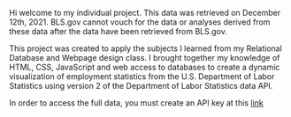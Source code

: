 Hi welcome to my individual project. This data was retrieved on December 12th, 2021. BLS.gov cannot vouch for the data or analyses derived from these data after the data have been retrieved from BLS.gov.

This project was created to apply the subjects I learned from my Relational Database and Webpage design class. I brought together my knowledge of HTML, CSS, JavaScript and web access to databases to create a dynamic visualization of employment statistics from the U.S. Department of Labor Statistics using version 2 of the Department of Labor Statistics data API.

In order to access the full data, you must create an API key at this <a href="https://www.chartjs.org/docs/latest/getting-started/index">link</a>
